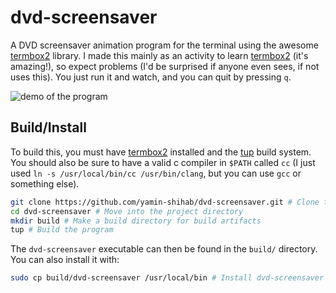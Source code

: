 # dvd-screensaver

A DVD screensaver animation program for the terminal using the awesome [termbox2](https://github.com/termbox/termbox2) library. I made this mainly as an activity to learn [termbox2](https://github.com/termbox/termbox2) (it's amazing!), so expect problems (I'd be surprised if anyone even sees, if not uses this). You just run it and watch, and you can quit by pressing `q`.

![demo of the program](demo.gif)

## Build/Install

To build this, you must have [termbox2](https://github.com/termbox/termbox2) installed and the [tup](https://gittup.org/tup/index.html) build system. You should also be sure to have a valid c compiler in `$PATH` called `cc` (I just used `ln -s /usr/local/bin/cc /usr/bin/clang`, but you can use `gcc` or something else).
```bash
git clone https://github.com/yamin-shihab/dvd-screensaver.git # Clone the project onto your computer
cd dvd-screensaver # Move into the project directory
mkdir build # Make a build directory for build artifacts
tup # Build the program
```
The `dvd-screensaver` executable can then be found in the `build/` directory. You can also install it with:
```bash
sudo cp build/dvd-screensaver /usr/local/bin # Install dvd-screensaver to /usr/local/bin/dvd-screensaver
```
